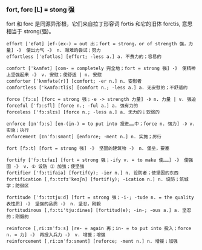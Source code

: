### fort, forc [L] = stong 强

fort 和 forc 是同源异形根，它们来自拉丁形容词 fortis 和它的旧体 forctis, 意思相当于 strong(强)。

    effort [ˈefət] [ef-(ex-) = out 出；fort = strong，or of strength 强，力量] -》 使出力气 -》 n. 艰难的尝试；努力
    effortless [ˈefətləs] [effort; -less a.] a. 不费力的；容易的

    comfort [ˈkʌmfət] [com- = completely 完全地；fort = strong 强] -》 使精神上坚强起来 -》 v. 安慰；使舒适 | n. 安慰
    comforter [ˈkʌmfətə(r)] [comfort; -er n.] n. 安慰者
    comfortless ['kʌmfə:tlis] [comfort n.; -less a.] a. 无安慰的；不舒适的

    force [fɔːs] [forc = strong 强；-e -> strength 力量] -》 n. 力量 | v. 强迫
    forceful [ˈfɔːsfl] [force n.; -ful a.] a. 强有力的
    forceless ['fɔːslɪs] [force n.; -less a.] a. 无力的；软弱的

    enforce [ɪnˈfɔːs] [en-(in-) = to put into 投进……中；force n. 强力] -》 v. 实施；执行
    enforcement [ɪnˈfɔːsmənt] [enforce; -ment n.] n. 实施；厉行

    fort [fɔːt] [fort = strong 强] -》 坚固的建筑物 -》 n. 堡垒，要塞

    fortify [ˈfɔːtɪfaɪ] [fort = strong 强；-ify v. = to make 使……] -》 使强固 -》 v. ① 设防 ② 加强；使坚强
    fortifier ['fɔ:tifaiə] [fortif(y); -ier n.] n. 设防者；使坚固的东西
    fortification [ˌfɔːtɪfɪˈkeɪʃn] [fortif(y); -ication n.] n. 设防；筑城学；防御区

    fortitude [ˈfɔːtɪtjuːd] [fort = strong 强；-i-; -tude n. = the quality 表性质] -》 坚强的品质 -》 n. 坚忍，刚毅
    fortitudinous [,fɔ:ti'tju:dinəs] [fortitud(e); -in-; -ous a.] a. 坚忍的；刚毅的

    reinforce [ˌriːɪnˈfɔːs] [re- = again 再；in- = to put into 投入；force n. = 力] -》 再投入兵力 -》 v. 增援；增强
    reinforcement [ˌriːɪnˈfɔːsmənt] [reforce; -ment n.] n. 增援；加强

